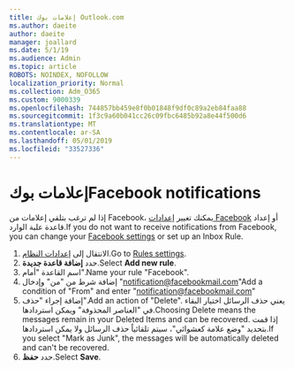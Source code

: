 ```yaml
---
title: إعلامات بوك Outlook.com
ms.author: daeite
author: daeite
manager: joallard
ms.date: 5/1/19
ms.audience: Admin
ms.topic: article
ROBOTS: NOINDEX, NOFOLLOW
localization_priority: Normal
ms.collection: Adm_O365
ms.custom: 9000339
ms.openlocfilehash: 744857bb459e8f0b01848f9df0c89a2eb84faa88
ms.sourcegitcommit: 1f3c9a60b041cc26c09fbc6485b92a8e44f500d6
ms.translationtype: MT
ms.contentlocale: ar-SA
ms.lasthandoff: 05/01/2019
ms.locfileid: "33527336"
---
```

# <a name="facebook-notifications"></a><span data-ttu-id="3bb2d-102">إعلامات بوك</span><span class="sxs-lookup"><span data-stu-id="3bb2d-102">Facebook notifications</span></span>

<span data-ttu-id="3bb2d-103">إذا لم ترغب بتلقي إعلامات من Facebook، يمكنك تغيير [إعدادات Facebook](https://www.facebook.com/settings?tab=notifications) أو إعداد قاعدة علبة الوارد.</span><span class="sxs-lookup"><span data-stu-id="3bb2d-103">If you do not want to receive notifications from Facebook, you can change your [Facebook settings](https://www.facebook.com/settings?tab=notifications) or set up an Inbox Rule.</span></span>

1. <span data-ttu-id="3bb2d-104">الانتقال إلى [إعدادات النظام](https://outlook.live.com/mail/options/mail/rules/inboxRules).</span><span class="sxs-lookup"><span data-stu-id="3bb2d-104">Go to [Rules settings](https://outlook.live.com/mail/options/mail/rules/inboxRules).</span></span>
1. <span data-ttu-id="3bb2d-105">حدد **إضافة قاعدة جديدة**.</span><span class="sxs-lookup"><span data-stu-id="3bb2d-105">Select **Add new rule**.</span></span>
1. <span data-ttu-id="3bb2d-106">اسم القاعدة "أمام".</span><span class="sxs-lookup"><span data-stu-id="3bb2d-106">Name your rule "Facebook".</span></span>
1. <span data-ttu-id="3bb2d-107">إضافة شرط من "من" وإدخال "notification@facebookmail.com"</span><span class="sxs-lookup"><span data-stu-id="3bb2d-107">Add a condition of "From" and enter "notification@facebookmail.com"</span></span>
1. <span data-ttu-id="3bb2d-108">إضافة إجراء "حذف".</span><span class="sxs-lookup"><span data-stu-id="3bb2d-108">Add an action of "Delete".</span></span> <span data-ttu-id="3bb2d-109">يعني حذف الرسائل اختيار البقاء في "العناصر المحذوفة" ويمكن استردادها.</span><span class="sxs-lookup"><span data-stu-id="3bb2d-109">Choosing Delete means the messages remain in your Deleted Items and can be recovered.</span></span> <span data-ttu-id="3bb2d-110">إذا قمت بتحديد "وضع علامة كعشوائي"، سيتم تلقائياً حذف الرسائل ولا يمكن استردادها.</span><span class="sxs-lookup"><span data-stu-id="3bb2d-110">If you select "Mark as Junk", the messages will be automatically deleted and can't be recovered.</span></span>
1. <span data-ttu-id="3bb2d-111">حدد **حفظ**.</span><span class="sxs-lookup"><span data-stu-id="3bb2d-111">Select **Save**.</span></span>
